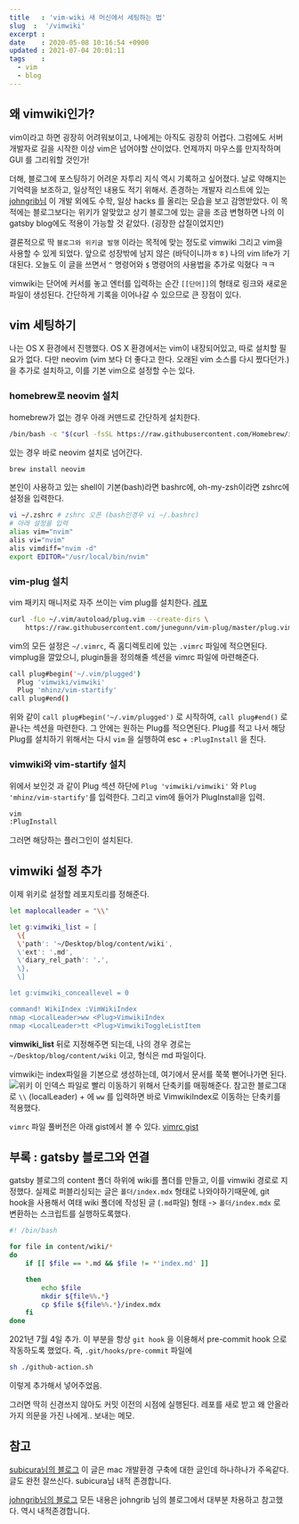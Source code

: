 ```yaml
---
title   : 'vim-wiki 새 머신에서 세팅하는 법' 
slug  :  '/vimwiki'
excerpt : 
date    : 2020-05-08 10:16:54 +0900
updated : 2021-07-04 20:01:11
tags    : 
  - vim
  - blog
---
```



## 왜 vimwiki인가? 

vim이라고 하면 굉장히 어려워보이고, 나에게는 아직도 굉장히 어렵다. 그럼에도 서버 개발자로 길을 시작한 이상 vim은 넘어야할 산이었다. 언제까지 마우스를 만지작하며 GUI 를 그리워할 것인가! 

더해, 블로그에 포스팅하기 어려운 자투리 지식 역시 기록하고 싶어졌다. 날로 약해지는 기억력을 보조하고, 일상적인 내용도 적기 위해서. 존경하는 개발자 리스트에 있는 [johngrib님](https://johngrib.github.io) 이 개발 외에도 수학, 일상 hacks 를 올리는 모습을 보고 감명받았다.  이 목적에는 블로그보다는 위키가 알맞았고 상기 블로그에 있는 글을 조금 변형하면 나의 이 gatsby blog에도 적용이 가능할 것 같았다. (굉장한 삽질이었지만)

결론적으로 딱 `블로그와 위키글 발행` 이라는  목적에 맞는 정도로 vimwiki 그리고 vim을 사용할 수 있게 되었다. 앞으로 성장밖에 남지 않은 (바닥이니까ㅎㅎ)  나의 vim life가 기대된다. 오늘도 이 글을 쓰면서 `^` 명령어와 `$` 명령어의 사용법을 추가로 익혔다 ㅋㅋ

vimwiki는 단어에 커서를 놓고 엔터를 입력하는 순간 `[[단어]]`의 형태로 링크와 새로운 파일이 생성된다. 간단하게 기록을 이어나갈 수 있으므로 큰 장점이 있다. 


## vim 세팅하기  
나는 OS X 환경에서 진행했다. OS X 환경에서는 vim이 내장되어있고, 따로 설치할 필요가 없다.  다만 neovim (vim 보다 더 좋다고 한다. 오래된 vim 소스를 다시 짰다던가.) 을 추가로 설치하고, 이를 기본 vim으로 설정할 수는 있다. 

### homebrew로 neovim 설치 

homebrew가 없는 경우 아래 커맨드로 간단하게 설치한다. 
```bash 
/bin/bash -c "$(curl -fsSL https://raw.githubusercontent.com/Homebrew/install/master/install.sh)"
```

있는 경우 바로 neovim 설치로 넘어간다.

```bash 
brew install neovim
```
본인이 사용하고 있는 shell이 기본(bash)라면 bashrc에, oh-my-zsh이라면 zshrc에 설정을 입력한다. 

```bash 
vi ~/.zshrc # zshrc 오픈 (bash인경우 vi ~/.bashrc) 
# 아래 설정을 입력
alias vim="nvim"
alis vi="nvim"
alis vimdiff="nvim -d"
export EDITOR="/usr/local/bin/nvim"
```

### vim-plug 설치 

vim 패키지 매니저로 자주 쓰이는 vim plug를 설치한다. 
[레포](https://github.com/junegunn/vim-plug)

```bash
curl -fLo ~/.vim/autoload/plug.vim --create-dirs \
    https://raw.githubusercontent.com/junegunn/vim-plug/master/plug.vim
```

vim의 모든 설정은 `~/.vimrc`, 즉 홈디렉토리에 있는 `.vimrc` 파일에 적으면된다. vimplug을 깔았으니, plugin들을 정의해줄 섹션을 vimrc 파일에 마련해준다. 

```bash
call plug#begin('~/.vim/plugged')
  Plug 'vimwiki/vimwiki'
  Plug 'mhinz/vim-startify'
call plug#end()
```

위와 같이 `call plug#begin('~/.vim/plugged')` 로 시작하여, 
`call plug#end()` 로 끝나는 섹션을 마련한다. 그 안에는 원하는 Plug를 적으면된다. Plug를 적고 나서 해당 Plug를 설치하기 위해서는 다시 `vim` 을 실행하여 esc + `:PlugInstall` 을 친다. 

### vimwiki와 vim-startify 설치 

위에서 보인것 과 같이 Plug 섹션 하단에 `Plug 'vimwiki/vimwiki'` 와 `Plug 'mhinz/vim-startify'`를 입력한다. 
그리고 vim에 들어가 PlugInstall을 입력. 

```bash 
vim
:PlugInstall
```
그러면 해당하는 플러그인이 설치된다.

## vimwiki 설정 추가

이제 위키로 설정할 레포지토리를 정해준다.
```bash 
let maplocalleader = "\\"

let g:vimwiki_list = [
  \{
  \'path': '~/Desktop/blog/content/wiki',
  \'ext': '.md',
  \'diary_rel_path': '.',
  \},
  \]

let g:vimwiki_conceallevel = 0

command! WikiIndex :VimWikiIndex
nmap <LocalLeader>ww <Plug>VimwikiIndex
nmap <LocalLeader>tt <Plug>VimwikiToggleListItem

```

**vimwiki_list** 뒤로 지정해주면 되는데, 나의 경우 경로는 `~/Desktop/blog/content/wiki` 이고, 형식은 md 파일이다. 

vimwiki는 index파일을 기본으로 생성하는데, 여기에서 문서를 쭉쭉 뻗어나가면 된다. 
![위키](./scrn.png) 
이 인덱스 파일로 빨리 이동하기 위해서 단축키를 매핑해준다. 
참고한 블로그대로 `\\` (localLeader) + 에 `ww` 를 입력하면 바로 VimwikiIndex로 이동하는 단축키를 적용했다. 

`vimrc` 파일 풀버전은 아래 gist에서 볼 수 있다.
[vimrc gist](https://gist.github.com/JuneBuug/3749861b3f9404258b8bcbcd4aa9622d)

## 부록 : gatsby 블로그와 연결

gatsby 블로그의 content 폴더 하위에 wiki를 폴더를 만들고, 이를 vimwiki 경로로 지정했다. 
실제로 퍼블리싱되는 글은 `폴더/index.mdx` 형태로 나와야하기때문에, git hook을 사용해서 여태 wiki 폴더에 작성된 글 (`.md`파일) 형태 -> `폴더/index.mdx` 로 변환하는 스크립트를 실행하도록했다. 

```bash 
#! /bin/bash

for file in content/wiki/*
do
    if [[ $file == *.md && $file != *'index.md' ]] 

    then 
        echo $file
        mkdir ${file%%.*} 
        cp $file ${file%%.*}/index.mdx 
    fi
done
```

2021년 7월 4일 추가. 
이 부분을 항상 `git hook` 을 이용해서 pre-commit hook 으로 작동하도록 했었다. 즉, `.git/hooks/pre-commit` 파일에 

```bash 
sh ./github-action.sh
```
이렇게 추가해서 넣어주었음. 

그러면 딱히 신경쓰지 않아도 커밋 이전의 시점에 실행된다. 레포를 새로 받고 왜 안올라가지 의문을 가진 나에게.. 보내는 메모. 

## 참고
[subicura님의 블로그](https://subicura.com/2017/11/22/mac-os-development-environment-setup.html#vim)
이 글은 mac 개발환경 구축에 대한 글인데 하나하나가 주옥같다. 글도 완전 잘쓰신다. subicura님 내적 존경합니다.

[johngrib님의 블로그](https://johngrib.github.io/wiki/my-wiki/)
모든 내용은 johngrib 님의 블로그에서 대부분 차용하고 참고했다. 역시 내적존경합니다. 


